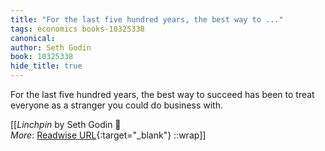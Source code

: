 ```yaml
---
title: "For the last five hundred years, the best way to ..."
tags: economics books-10325338
canonical: 
author: Seth Godin
book: 10325338
hide_title: true
---
```


For the last five hundred years, the best way to succeed has been to treat everyone as a stranger you could do business with.


[[<cite>_Linchpin_</cite> by Seth Godin 📕<br>
_More_: [Readwise URL](https://readwise.io/open/210672369){:target="_blank"}
::wrap]]